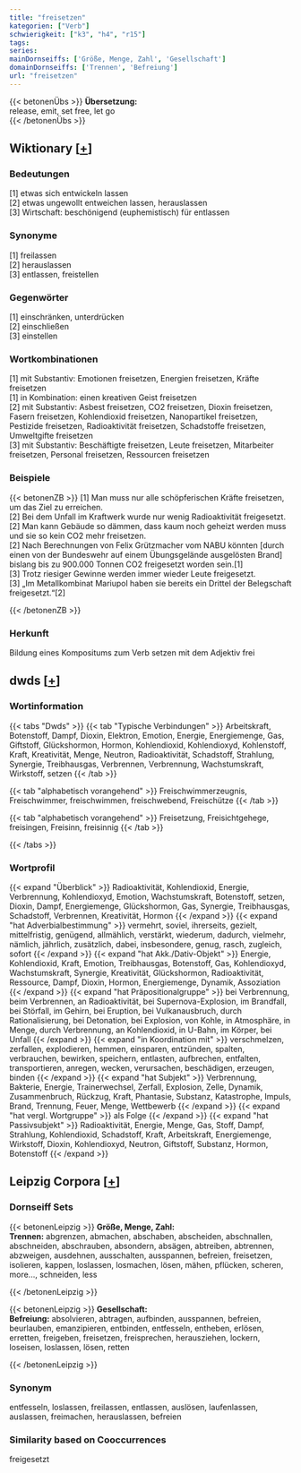 ```yaml
---
title: "freisetzen"
kategorien: ["Verb"]
schwierigkeit: ["k3", "h4", "r15"]
tags:
series:
mainDornseiffs: ['Größe, Menge, Zahl', 'Gesellschaft']
domainDornseiffs: ['Trennen', 'Befreiung']
url: "freisetzen"
---
```


{{< betonenÜbs >}}
**Übersetzung:**  
release, emit, set free, let go  
{{< /betonenÜbs >}}

## Wiktionary [[+](https://de.wiktionary.org/wiki/freisetzen)]

### Bedeutungen
[1] etwas sich entwickeln lassen  
[2] etwas ungewollt entweichen lassen, herauslassen  
[3] Wirtschaft: beschönigend (euphemistisch) für entlassen  

### Synonyme
[1] freilassen  
[2] herauslassen  
[3] entlassen, freistellen  

### Gegenwörter
[1] einschränken, unterdrücken  
[2] einschließen  
[3] einstellen  

### Wortkombinationen
[1] mit Substantiv: Emotionen freisetzen, Energien freisetzen, Kräfte freisetzen  
[1] in Kombination: einen kreativen Geist freisetzen  
[2] mit Substantiv: Asbest freisetzen, CO2 freisetzen, Dioxin freisetzen, Fasern freisetzen, Kohlendioxid freisetzen, Nanopartikel freisetzen, Pestizide freisetzen, Radioaktivität freisetzen, Schadstoffe freisetzen, Umweltgifte freisetzen  
[3] mit Substantiv: Beschäftigte freisetzen, Leute freisetzen, Mitarbeiter freisetzen, Personal freisetzen, Ressourcen freisetzen  

### Beispiele
{{< betonenZB >}}
[1] Man muss nur alle schöpferischen Kräfte freisetzen, um das Ziel zu erreichen.  
[2] Bei dem Unfall im Kraftwerk wurde nur wenig Radioaktivität freigesetzt.  
[2] Man kann Gebäude so dämmen, dass kaum noch geheizt werden muss und sie so kein CO2 mehr freisetzen.  
[2] Nach Berechnungen von Felix Grützmacher vom NABU könnten [durch einen von der Bundeswehr auf einem Übungsgelände ausgelösten Brand] bislang bis zu 900.000 Tonnen CO2 freigesetzt worden sein.[1]  
[3] Trotz riesiger Gewinne werden immer wieder Leute freigesetzt.  
[3] „Im Metallkombinat Mariupol haben sie bereits ein Drittel der Belegschaft freigesetzt.“[2]  

{{< /betonenZB >}}
### Herkunft
Bildung eines Kompositums zum Verb setzen mit dem Adjektiv frei  



## dwds [[+](https://www.dwds.de/wb/freisetzen)]

### Wortinformation
{{< tabs "Dwds" >}}
{{< tab "Typische Verbindungen" >}}
Arbeitskraft, Botenstoff, Dampf, Dioxin, Elektron, Emotion, Energie, Energiemenge, Gas, Giftstoff, Glückshormon, Hormon, Kohlendioxid, Kohlendioxyd, Kohlenstoff, Kraft, Kreativität, Menge, Neutron, Radioaktivität, Schadstoff, Strahlung, Synergie, Treibhausgas, Verbrennen, Verbrennung, Wachstumskraft, Wirkstoff, setzen
{{< /tab >}}

{{< tab "alphabetisch vorangehend" >}}
Freischwimmerzeugnis, Freischwimmer, freischwimmen, freischwebend, Freischütze
{{< /tab >}}

{{< tab "alphabetisch vorangehend" >}}
Freisetzung, Freisichtgehege, freisingen, Freisinn, freisinnig
{{< /tab >}}

{{< /tabs >}}

### Wortprofil
{{< expand "Überblick" >}} Radioaktivität, Kohlendioxid, Energie, Verbrennung, Kohlendioxyd, Emotion, Wachstumskraft, Botenstoff, setzen, Dioxin, Dampf, Energiemenge, Glückshormon, Gas, Synergie, Treibhausgas, Schadstoff, Verbrennen, Kreativität, Hormon {{< /expand >}}
{{< expand "hat Adverbialbestimmung" >}} vermehrt, soviel, ihrerseits, gezielt, mittelfristig, genügend, allmählich, verstärkt, wiederum, dadurch, vielmehr, nämlich, jährlich, zusätzlich, dabei, insbesondere, genug, rasch, zugleich, sofort {{< /expand >}}
{{< expand "hat Akk./Dativ-Objekt" >}} Energie, Kohlendioxid, Kraft, Emotion, Treibhausgas, Botenstoff, Gas, Kohlendioxyd, Wachstumskraft, Synergie, Kreativität, Glückshormon, Radioaktivität, Ressource, Dampf, Dioxin, Hormon, Energiemenge, Dynamik, Assoziation {{< /expand >}}
{{< expand "hat Präpositionalgruppe" >}} bei Verbrennung, beim Verbrennen, an Radioaktivität, bei Supernova-Explosion, im Brandfall, bei Störfall, im Gehirn, bei Eruption, bei Vulkanausbruch, durch Rationalisierung, bei Detonation, bei Explosion, von Kohle, in Atmosphäre, in Menge, durch Verbrennung, an Kohlendioxid, in U-Bahn, im Körper, bei Unfall {{< /expand >}}
{{< expand "in Koordination mit" >}} verschmelzen, zerfallen, explodieren, hemmen, einsparen, entzünden, spalten, verbrauchen, bewirken, speichern, entlasten, aufbrechen, entfalten, transportieren, anregen, wecken, verursachen, beschädigen, erzeugen, binden {{< /expand >}}
{{< expand "hat Subjekt" >}} Verbrennung, Bakterie, Energie, Trainerwechsel, Zerfall, Explosion, Zelle, Dynamik, Zusammenbruch, Rückzug, Kraft, Phantasie, Substanz, Katastrophe, Impuls, Brand, Trennung, Feuer, Menge, Wettbewerb {{< /expand >}}
{{< expand "hat vergl. Wortgruppe" >}} als Folge {{< /expand >}}
{{< expand "hat Passivsubjekt" >}} Radioaktivität, Energie, Menge, Gas, Stoff, Dampf, Strahlung, Kohlendioxid, Schadstoff, Kraft, Arbeitskraft, Energiemenge, Wirkstoff, Dioxin, Kohlendioxyd, Neutron, Giftstoff, Substanz, Hormon, Botenstoff {{< /expand >}}

## Leipzig Corpora [[+](https://corpora.uni-leipzig.de/en/res?word=freisetzen&corpusId=deu_newscrawl-public_2018)]

### Dornseiff Sets
{{< betonenLeipzig >}}
**Größe, Menge, Zahl:**  
**Trennen:** abgrenzen, abmachen, abschaben, abscheiden, abschnallen, abschneiden, abschrauben, absondern, absägen, abtreiben, abtrennen, abzweigen, ausdehnen, ausschalten, ausspannen, befreien, freisetzen, isolieren, kappen, loslassen, losmachen, lösen, mähen, pflücken, scheren, more..., schneiden, less  

{{< /betonenLeipzig >}}


{{< betonenLeipzig >}}
**Gesellschaft:**  
**Befreiung:** absolvieren, abtragen, aufbinden, ausspannen, befreien, beurlauben, emanzipieren, entbinden, entfesseln, entheben, erlösen, erretten, freigeben, freisetzen, freisprechen, herausziehen, lockern, loseisen, loslassen, lösen, retten  

{{< /betonenLeipzig >}}

### Synonym
entfesseln, loslassen, freilassen, entlassen, auslösen, laufenlassen, auslassen, freimachen, herauslassen, befreien


### Similarity based on Cooccurrences
freigesetzt

